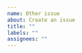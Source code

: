 ```yaml
---
name: Other issue
about: Create an issue
title: ""
labels: ""
assignees: ""
---
```


<!--
Before filing an issue please take a moment to ensure
there isn't already an open issue or pull-request.

Thanks for taking the time to file an issue!
-->
